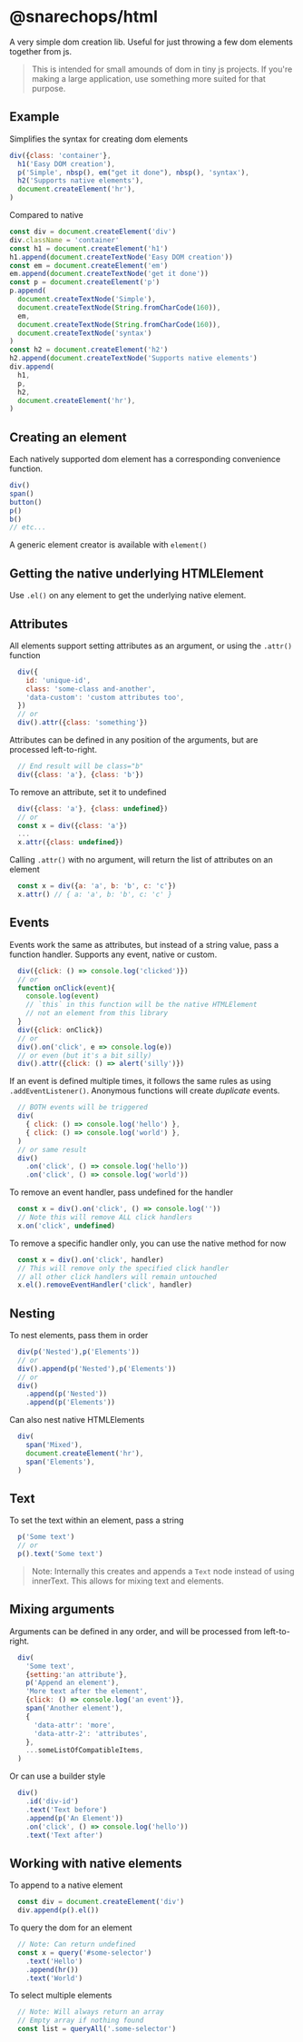 # @snarechops/html

A very simple dom creation lib. Useful for just throwing a few dom elements together from js.

> This is intended for small amounds of dom in tiny js projects. If you're making a large application, use something more suited for that purpose.

## Example
Simplifies the syntax for creating dom elements
```javascript
div({class: 'container'},
  h1('Easy DOM creation'),
  p('Simple', nbsp(), em("get it done"), nbsp(), 'syntax'),
  h2('Supports native elements'),
  document.createElement('hr'),
)
```
Compared to native
```javascript
const div = document.createElement('div')
div.className = 'container'
const h1 = document.createElement('h1')
h1.append(document.createTextNode('Easy DOM creation'))
const em = document.createElement('em')
em.append(document.createTextNode('get it done'))
const p = document.createElement('p')
p.append(
  document.createTextNode('Simple'),
  document.createTextNode(String.fromCharCode(160)),
  em,
  document.createTextNode(String.fromCharCode(160)), 
  document.createTextNode('syntax')
)
const h2 = document.createElement('h2')
h2.append(document.createTextNode('Supports native elements')
div.append(
  h1,
  p,
  h2,
  document.createElement('hr'),
)
```

## Creating an element

Each natively supported dom element has a corresponding convenience function.

```javascript
div()
span()
button()
p()
b()
// etc...
```

A generic element creator is available with `element()`

## Getting the native underlying HTMLElement

Use `.el()` on any element to get the underlying native element.

## Attributes

All elements support setting attributes as an argument, or using the `.attr()` function

```javascript
  div({
    id: 'unique-id',
    class: 'some-class and-another',
    'data-custom': 'custom attributes too',
  })
  // or
  div().attr({class: 'something'})
```
Attributes can be defined in any position of the arguments, but are processed left-to-right.
```javascript
  // End result will be class="b"
  div({class: 'a'}, {class: 'b'})
```
To remove an attribute, set it to undefined
```javascript
  div({class: 'a'}, {class: undefined})
  // or
  const x = div({class: 'a'})
  ...
  x.attr({class: undefined})  
```
Calling `.attr()` with no argument, will return the list of attributes on an element
```javascript
  const x = div({a: 'a', b: 'b', c: 'c'})
  x.attr() // { a: 'a', b: 'b', c: 'c' }
```
## Events
Events work the same as attributes, but instead of a string value, pass a function handler.
Supports any event, native or custom.
```javascript
  div({click: () => console.log('clicked')})
  // or
  function onClick(event){
    console.log(event)
    // `this` in this function will be the native HTMLElement
    // not an element from this library
  }
  div({click: onClick})
  // or
  div().on('click', e => console.log(e))
  // or even (but it's a bit silly)
  div().attr({click: () => alert('silly')})
```
If an event is defined multiple times, it follows the same rules as using `.addEventListener()`. Anonymous functions will create _duplicate_ events.
```javascript
  // BOTH events will be triggered
  div(
    { click: () => console.log('hello') }, 
    { click: () => console.log('world') },
  )
  // or same result
  div()
    .on('click', () => console.log('hello'))
    .on('click', () => console.log('world'))
```
To remove an event handler, pass undefined for the handler
```javascript
  const x = div().on('click', () => console.log(''))
  // Note this will remove ALL click handlers
  x.on('click', undefined)
```
To remove a specific handler only, you can use the native method for now
```javascript
  const x = div().on('click', handler)
  // This will remove only the specified click handler
  // all other click handlers will remain untouched
  x.el().removeEventHandler('click', handler)
```

## Nesting
To nest elements, pass them in order
```javascript
  div(p('Nested'),p('Elements'))
  // or
  div().append(p('Nested'),p('Elements'))
  // or
  div()
    .append(p('Nested'))
    .append(p('Elements'))
```
Can also nest native HTMLElements
```javascript
  div(
    span('Mixed'),
    document.createElement('hr'),
    span('Elements'),
  )
```

## Text
To set the text within an element, pass a string
```javascript
  p('Some text')
  // or
  p().text('Some text')
```
> Note: Internally this creates and appends a `Text` node instead of using innerText.
> This allows for mixing text and elements.

## Mixing arguments
Arguments can be defined in any order, and will be processed from left-to-right.
```javascript
  div(
    'Some text',
    {setting:'an attribute'},
    p('Append an element'),
    'More text after the element',
    {click: () => console.log('an event')},
    span('Another element'),
    {
      'data-attr': 'more',
      'data-attr-2': 'attributes',
    },
    ...someListOfCompatibleItems,
  )
```
Or can use a builder style
```javascript
  div()
    .id('div-id')
    .text('Text before')
    .append(p('An Element'))
    .on('click', () => console.log('hello'))
    .text('Text after')
```

## Working with native elements
To append to a native element
```javascript
  const div = document.createElement('div')
  div.append(p().el())
```
To query the dom for an element
```javascript
  // Note: Can return undefined
  const x = query('#some-selector')
    .text('Hello')
    .append(hr())
    .text('World')
```
To select multiple elements
```javascript
  // Note: Will always return an array
  // Empty array if nothing found
  const list = queryAll('.some-selector')
```